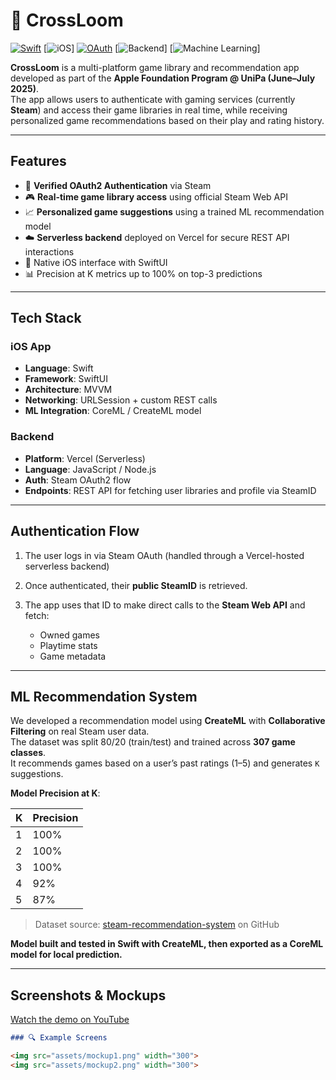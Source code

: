 # 🧶 CrossLoom

[![Swift](https://img.shields.io/badge/Swift-5.9-orange?logo=swift)](https://developer.apple.com/swift/)
[![iOS](https://img.shields.io/badge/iOS-17-blue?logo=apple)]
[![OAuth](https://img.shields.io/badge/Auth-Steam%20OAuth2-lightgrey)](https://steamcommunity.com/dev)
[![Backend](https://img.shields.io/badge/Backend-Serverless%20on%20Vercel-black?logo=vercel)]
[![Machine Learning](https://img.shields.io/badge/ML-CreateML%20Recommender-blueviolet)]

**CrossLoom** is a multi-platform game library and recommendation app developed as part of the **Apple Foundation Program @ UniPa (June–July 2025)**.  
The app allows users to authenticate with gaming services (currently **Steam**) and access their game libraries in real time, while receiving personalized game recommendations based on their play and rating history.

---

## Features

- 🔐 **Verified OAuth2 Authentication** via Steam  
- 🎮 **Real-time game library access** using official Steam Web API  
- 📈 **Personalized game suggestions** using a trained ML recommendation model  
- ☁️ **Serverless backend** deployed on Vercel for secure REST API interactions  
- 📱 Native iOS interface with SwiftUI  
- 📊 Precision at K metrics up to 100% on top-3 predictions

---

## Tech Stack

### iOS App
- **Language**: Swift  
- **Framework**: SwiftUI  
- **Architecture**: MVVM  
- **Networking**: URLSession + custom REST calls  
- **ML Integration**: CoreML / CreateML model  

### Backend
- **Platform**: Vercel (Serverless)  
- **Language**: JavaScript / Node.js  
- **Auth**: Steam OAuth2 flow  
- **Endpoints**: REST API for fetching user libraries and profile via SteamID  

---

## Authentication Flow

1. The user logs in via Steam OAuth (handled through a Vercel-hosted serverless backend)

2. Once authenticated, their **public SteamID** is retrieved.

3. The app uses that ID to make direct calls to the **Steam Web API** and fetch:
   - Owned games
   - Playtime stats
   - Game metadata

---

## ML Recommendation System

We developed a recommendation model using **CreateML** with **Collaborative Filtering** on real Steam user data.  
The dataset was split 80/20 (train/test) and trained across **307 game classes**.  
It recommends games based on a user’s past ratings (1–5) and generates `K` suggestions.

 **Model Precision at K**:

| K | Precision |
|---|-----------|
| 1 | 100%      |
| 2 | 100%      |
| 3 | 100%      |
| 4 | 92%       |
| 5 | 87%       |

> Dataset source: [steam-recommendation-system](https://github.com/AALAM98mod100/steam-recommendation-system) on GitHub

 **Model built and tested in Swift with CreateML, then exported as a CoreML model for local prediction.**

---

## Screenshots & Mockups
 [Watch the demo on YouTube](https://youtube.com/your-demo-link)

```markdown
### 🔍 Example Screens

<img src="assets/mockup1.png" width="300">
<img src="assets/mockup2.png" width="300">
